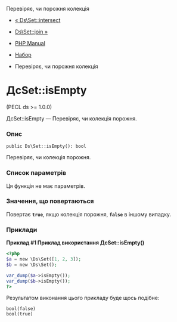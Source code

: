 Перевіряє, чи порожня колекція

-   [« Ds\\Set::intersect](ds-set.intersect.html)
    
-   [Ds\\Set::join »](ds-set.join.html)
    
-   [PHP Manual](index.html)
    
-   [Набор](class.ds-set.html)
    
-   Перевіряє, чи порожня колекція
    

# ДсSet::isEmpty

(PECL ds >= 1.0.0)

ДсSet::isEmpty — Перевіряє, чи колекція порожня.

### Опис

```methodsynopsis
public Ds\Set::isEmpty(): bool
```

Перевіряє, чи колекція порожня.

### Список параметрів

Ця функція не має параметрів.

### Значення, що повертаються

Повертає **`true`**, якщо колекція порожня, **`false`** в іншому випадку.

### Приклади

**Приклад #1 Приклад використання **ДсSet::isEmpty()****

```php
<?php
$a = new \Ds\Set([1, 2, 3]);
$b = new \Ds\Set();

var_dump($a->isEmpty());
var_dump($b->isEmpty());
?>
```

Результатом виконання цього прикладу буде щось подібне:

```
bool(false)
bool(true)
```